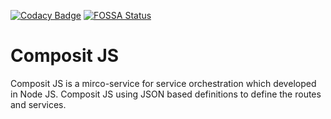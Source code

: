 [![Codacy Badge](https://api.codacy.com/project/badge/Grade/3eee1b11243e41268a5adf13f096b41b)](https://www.codacy.com/app/rahulrkr08/compositjs?utm_source=github.com&amp;utm_medium=referral&amp;utm_content=compositjs/compositjs&amp;utm_campaign=Badge_Grade) [![FOSSA Status](https://app.fossa.com/api/projects/git%2Bgithub.com%2Fcompositjs%2Fcompositjs.svg?type=small)](https://app.fossa.com/projects/git%2Bgithub.com%2Fcompositjs%2Fcompositjs?ref=badge_small)

# Composit JS

Composit JS is a mirco-service for service orchestration which developed in Node JS. Composit JS using JSON based definitions to define the routes and services.
